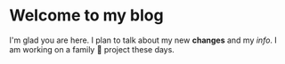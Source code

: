 # Welcome to my blog

I'm glad you are here. I plan to talk about my new **changes** and my _info_. I am working on a family :deciduous_tree: project these days. 
